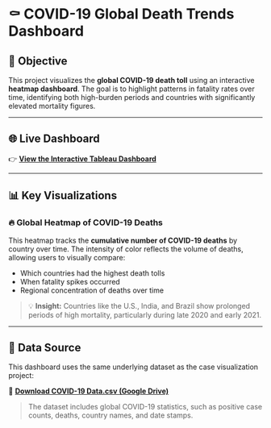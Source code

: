 # ⚰️ COVID-19 Global Death Trends Dashboard

## 🧠 Objective

This project visualizes the **global COVID-19 death toll** using an interactive **heatmap dashboard**. The goal is to highlight patterns in fatality rates over time, identifying both high-burden periods and countries with significantly elevated mortality figures.

---

## 🌐 Live Dashboard

👉 [**View the Interactive Tableau Dashboard**](https://public.tableau.com/app/profile/adham.elhenawy/viz/DeathHeatMap_17474523931790/MainDashboard?publish=yes)

---

## 📊 Key Visualizations

### 🔥 Global Heatmap of COVID-19 Deaths

This heatmap tracks the **cumulative number of COVID-19 deaths** by country over time. The intensity of color reflects the volume of deaths, allowing users to visually compare:

- Which countries had the highest death tolls
- When fatality spikes occurred
- Regional concentration of deaths over time

> 💡 **Insight:** Countries like the U.S., India, and Brazil show prolonged periods of high mortality, particularly during late 2020 and early 2021.

---

## 📁 Data Source

This dashboard uses the same underlying dataset as the case visualization project:

🔗 [**Download COVID-19 Data.csv (Google Drive)**](https://drive.google.com/file/d/1JkI6_pIpMvUMv5AIyFcpIJrkjzzJwKsV/view?usp=sharing)

> The dataset includes global COVID-19 statistics, such as positive case counts, deaths, country names, and date stamps.
